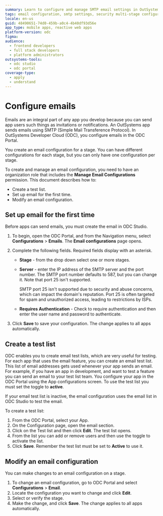 ```yaml
---
summary: Learn to configure and manage SMTP email settings in OutSystems Developer Cloud (ODC) for app stages.
tags: email configuration, smtp settings, security multi-stage configuration, cloud services
locale: en-us
guid: 48490651-74d0-459b-a0c4-4b40df93d56e
app_type: mobile apps, reactive web apps
platform-version: odc
figma:
audience:
  - frontend developers
  - full stack developers
  - platform administrators
outsystems-tools:
  - odc studio
  - odc portal
coverage-type:
  - apply
  - understand
---
```


# Configure emails

Emails are an integral part of any app you develop because you can send app users such things as invitations or notifications. An OutSystems app sends emails using SMTP (Simple Mail Transference Protocol). In OutSystems Developer Cloud (ODC), you configure emails in the ODC Portal.

You create an email configuration for a stage. You can have different configurations for each stage, but you can only have one configuration per stage.

To create and manage an email configuration, you need to have an organization role that includes the **Manage Email Configurations** permission.
This document describes how to:

* Create a test list.
* Set up email for the first time.
* Modify an email configuration.

## Set up email for the first time

Before apps can send emails, you must create the email in ODC Studio.

1. To begin, open the ODC Portal, and from the Navigation menu, select **Configurations** > **Emails**. The **Email configurations** page opens.  
1. Complete the following fields. Required fields display with an asterisk.
      * **Stage** - from the drop down select one or more stages.
      * **Server** - enter the IP address of the SMTP server and the port number. The SMTP port number defaults to 587, but you can change it. Note that port 25 isn't supported.

        <div class="info" markdown="1">

        SMTP port 25 isn't supported due to security and abuse concerns, which can impact the domain's reputation. Port 25 is often targeted for spam and unauthorized access, leading to restrictions by ISPs.

        </div>
        
      * **Requires Authentication** - Check to require authentication and then enter the user name and password to authenticate.

1. Click **Save** to save your configuration. The change applies to all apps automatically.

## Create a test list

ODC enables you to create email test lists, which are very useful for testing. For each app that uses the email feature, you can create an email test list. This list of email addresses gets used whenever your app sends an email. For example, if you have an app in development, and want to test a feature you can send an email to your test list team. You configure your app in the ODC Portal using the App configurations screen. To use the test list you must set the toggle to **active**.

<div class="info" markdown="1">

If your email test list is inactive, the email configuration uses the email list in ODC Studio to test the email.

</div>

To create a test list:

1. From the ODC Portal, select your App.
1. On the Configuration page, open the email section.
1. Click on the Test list and then click **Edit**. The test list opens.
1. From the list you can add or remove users and then use the toggle to activate the list.  
1. Click **Save**. Remember the test list must be set to **Active** to use it.

## Modify an email configuration

You can make changes to an email configuration on a stage.

1. To change an email configuration, go to ODC Portal and select **Configurations** > **Email**.
1. Locate the configuration you want to change and click **Edit**.  
1. Select or verify the stage.
1. Make the change, and click **Save**. The change applies to all apps automatically.

